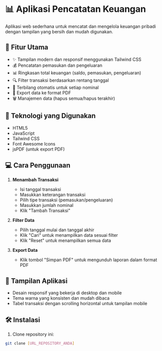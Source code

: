 # 📊 Aplikasi Pencatatan Keuangan

Aplikasi web sederhana untuk mencatat dan mengelola keuangan pribadi dengan tampilan yang bersih dan mudah digunakan.

## 🌟 Fitur Utama

- ✨ Tampilan modern dan responsif menggunakan Tailwind CSS
- 💰 Pencatatan pemasukan dan pengeluaran
- 📊 Ringkasan total keuangan (saldo, pemasukan, pengeluaran)
- 🔍 Filter transaksi berdasarkan rentang tanggal
- 📝 Terbilang otomatis untuk setiap nominal
- 📑 Export data ke format PDF
- 🗑️ Manajemen data (hapus semua/hapus terakhir)

## 🚀 Teknologi yang Digunakan

- HTML5
- JavaScript
- Tailwind CSS
- Font Awesome Icons
- jsPDF (untuk export PDF)

## 💻 Cara Penggunaan

1. **Menambah Transaksi**
   - Isi tanggal transaksi
   - Masukkan keterangan transaksi
   - Pilih tipe transaksi (pemasukan/pengeluaran)
   - Masukkan jumlah nominal
   - Klik "Tambah Transaksi"

2. **Filter Data**
   - Pilih tanggal mulai dan tanggal akhir
   - Klik "Cari" untuk menampilkan data sesuai filter
   - Klik "Reset" untuk menampilkan semua data

3. **Export Data**
   - Klik tombol "Simpan PDF" untuk mengunduh laporan dalam format PDF

## 📱 Tampilan Aplikasi

- Desain responsif yang bekerja di desktop dan mobile
- Tema warna yang konsisten dan mudah dibaca
- Tabel transaksi dengan scrolling horizontal untuk tampilan mobile

## 🛠️ Instalasi

1. Clone repository ini:
```bash
git clone [URL_REPOSITORY_ANDA]